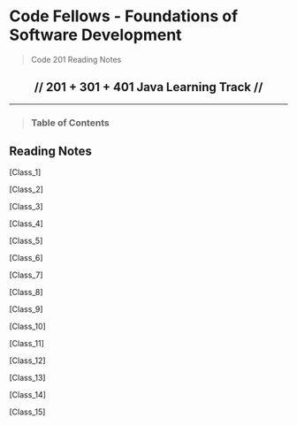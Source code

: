 # Code Fellows - Foundations of Software Development

> Code 201 Reading Notes

<h2 align="center">// 201 + 301 + 401 Java Learning Track //</h2>

---

> ### Table of Contents

## Reading Notes

[Class_1]

[Class_2]

[Class_3]

[Class_4]

[Class_5]

[Class_6]

[Class_7]

[Class_8]

[Class_9]

[Class_10]

[Class_11]

[Class_12]

[Class_13]

[Class_14]

[Class_15]

